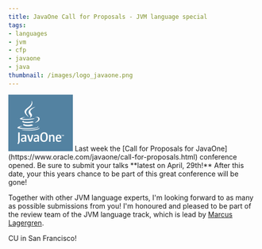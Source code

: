 ```yaml
---
title: JavaOne Call for Proposals - JVM language special
tags:
- languages
- jvm
- cfp
- javaone
- java
thumbnail: /images/logo_javaone.png
---
```


<img src="/images/logo_javaone.png" class="postimg"/>
Last week the [Call for Proposals for JavaOne](https://www.oracle.com/javaone/call-for-proposals.html) conference opened. Be sure to submit your talks **latest on April, 29th!** After this date, your this years chance to be part of this great conference will be gone!

Together with other JVM language experts, I'm looking forward to as many as possible submissions from you! I'm honoured and pleased to be part of the review team of the JVM language track, which is lead by [Marcus Lagergren](https://twitter.com/lagergren).

CU in San Francisco!
